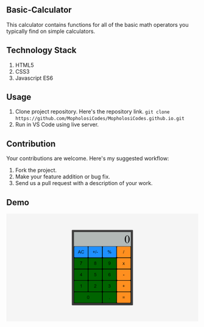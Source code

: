 ## Basic-Calculator
This calculator contains functions for all of the basic math operators you typically find on simple calculators.
## Technology Stack
1. HTML5
2. CSS3
3. Javascript ES6
## Usage
1. Clone project repository. Here's the repository link. `git clone https://github.com/MopholosiCodes/MopholosiCodes.github.io.git`
2. Run in VS Code using live server.
## Contribution
Your contributions are welcome. Here's my suggested workflow:
1. Fork the project.
2. Make your feature addition or bug fix.
3. Send us a pull request with a description of your work.
## Demo
<img src="./Demo-img.png" />

